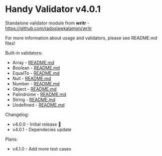 # Handy Validator v4.0.1

Standalone validator module from **writr** - https://github.com/radoslawkalamon/writr

For more information about usage and validators, please see README.md files!

Built-in validators:
- Array - [README.md](/src/validators/array/README.md)
- Boolean - [README.md](/src/validators/boolean/README.md)
- EqualTo - [README.md](/src/validators/eqaulto/README.md)
- Null - [README.md](/src/validators/null/README.md)
- Number - [README.md](/src/validators/number/README.md)
- Object - [README.md](/src/validators/object/README.md)
- Palindrome - [README.md](/src/validators/palindrome/README.md)
- String - [README.md](/src/validators/string/README.md)
- Undefined - [README.md](/src/validators/undefined/README.md)

Changelog:
- v4.0.0 - Initial release 🎉
- v4.0.1 - Dependecies update

Plans:
- v4.1.0 - Add more test cases
